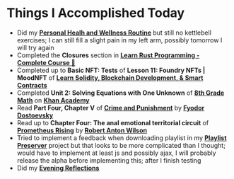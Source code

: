 # Things I Accomplished Today

- Did my **[Personal Healh and Wellness Routine](../../routines/personal-health-and-wellness-routine-2024-week-8.md)** but still no kettlebell exercises; I can still fill a slight pain in my left arm, possibly tomorrow I will try again
- Completed the **Closures** section in **[Learn Rust Programming - Complete Course 🦀](https://www.youtube.com/watch?v=BpPEoZW5IiY)**
- Completed up to **Basic NFT: Tests** of **Lesson 11: Foundry NFTs | MoodNFT** of **[Learn Solidity, Blockchain Development, & Smart Contracts](https://www.youtube.com/watch?v=umepbfKp5rI)**
- Completed **Unit 2: Solving Equations with One Unknown** of **[8th Grade Math](https://www.khanacademy.org/math/cc-eighth-grade-math)** on **[Khan Academy](https://www.khanacademy.org)**
- Read **Part Four, Chapter V** of **[Crime and Punishment](https://www.goodreads.com/book/show/7144.Crime_and_Punishment)** by **[Fyodor Dostoevsky](https://www.goodreads.com/author/show/3137322.Fyodor_Dostoevsky)**
- Read up to **Chapter Four: The anal emotional territorial circuit** of **[Prometheus Rising](https://www.goodreads.com/book/show/28597.Prometheus_Rising)** by **[Robert Anton Wilson](https://www.goodreads.com/author/show/2918.Robert_Anton_Wilson)**
- Tried to implement a feedback when downloading playlist in my **[Playlist Preserver](https://github.com/evorhard/Playlist-Preserver)** project but that looks to be more complicated than I thought; would have to implement at least js and possibly ajax, I will probably release the alpha before implementing this; after I finish testing
- Did my **[Evening Reflections](../../routines/evening-reflections.md)**

